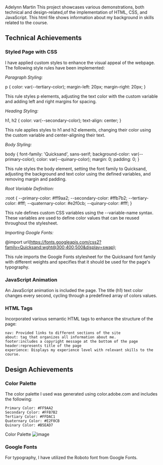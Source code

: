 Adelynn Martin
This project showcases various demonstrations, both technical and design-related,of the implementation of HTML, CSS, and JavaScript. This html file shows information about my background in skills related to the course.


## Technical Achievements

### Styled Page with CSS

I have applied custom styles to enhance the visual appeal of the webpage. The following style rules have been implemented:

   *Paragraph Styling:*

p {
  color: var(--tertiary-color);
  margin-left: 20px;
  margin-right: 20px;
}

This rule styles p elements, adjusting the text color with the custom variable and adding left and right margins for spacing.

   *Heading Styling:*

h1,
h2 {
  color: var(--secondary-color);
  text-align: center;
}

This rule applies styles to h1 and h2 elements, changing their color using the custom variable and center-aligning their text.

   *Body Styling:*

body {
  font-family: 'Quicksand', sans-serif;
  background-color: var(--primary-color);
  color: var(--quinary-color);
  margin: 0;
  padding: 0;
}

This rule styles the body element, setting the font family to Quicksand, adjusting the background and text color using the defined variables, and removing margin and padding.

   *Root Variable Definition:*

:root {
  --primary-color: #ff9aa2;
  --secondary-color: #ffb7b2;
  --tertiary-color: #fff;
  --quaternary-color: #e2f0cb;
  --quinary-color: #fff;
}

This rule defines custom CSS variables using the --variable-name syntax. These variables are used to define color values that can be reused throughout the stylesheet.

   *Importing Google Fonts:*

@import url(https://fonts.googleapis.com/css2?family=Quicksand:wght@300;400;500&display=swap);

This rule imports the Google Fonts stylesheet for the Quicksand font family with different weights and specifies that it should be used for the page's typography.

### JavaScript Animation

An JavaScript animation is included the page. The title (h1) text color changes every second, cycling through a predefined array of colors values.

### HTML Tags

Incorporated various semantic HTML tags to enhance the structure of the page:

    nav: Provided links to different sections of the site
    about: tag that organizes all information about me.
    footer:includes a copyright message at the bottom of the page
    header:represents title of the page
    experience: Displays my experience level with relevant skills to the course.

## Design Achievements
### Color Palette

The color palette I used was generated using color.adobe.com and includes the following:

    Primary Color: #FF9AA2
    Secondary Color: #FFB7B2
    Tertiary Color: #FFDAC1
    Quaternary Color: #E2F0CB
    Quinary Color: #B5EAD7

Color Palette
![image](https://github.com/abmartin25/a1-abmartin/assets/101657738/43bea5cb-736e-4009-ace2-f737c9c0d62c)

### Google Fonts

For typography, I have utilized the Roboto font from Google Fonts. 
